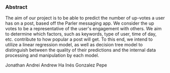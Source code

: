 ### Abstract

The aim of our project is to be able to predict the number of up-votes a user has on a post, based off the Parler messaging app. 
We consider the up votes to be a representative of the user's engagement with others. We aim to determine which factors, such as keywords, 
type of user, time of day, etc. contribute to how popular a post will get. To this end, we intend to utilize a linear regression model, 
as well as decision tree model to distinguish between the quality of their predictions and the internal data processing and manipulation by each model.

Jonathan Andrei
Andrew Ha
Inés Gonzalez Pepe 